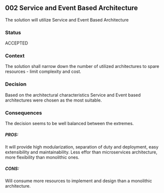 ## 002 Service and Event Based Architecture
The solution will utilize Service and Event Based Architecture

### Status
ACCEPTED

### Context
The solution shall narrow down the number of utilized architectures to spare resources - limit complexity and cost.

### Decision
Based on the architectural characteristics Service and Event based architectures were chosen as the most suitable. 

### Consequences
The decision seems to be well balanced between the extremes.


##### PROS:
It will provide high modularization, separation of duty and deployment, easy extensibility and maintainability. Less effor than microservices architecture, more flexibility than monolithic ones. 

##### CONS:
Will consume more resources to implement and design than a monolithic architecture.